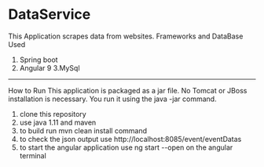 # DataService
This Application scrapes data from websites.
Frameworks and DataBase Used
1. Spring boot
2. Angular 9
3.MySql
------------------------------------------------------------------------------------------------------------------------------------------------------------
How to Run
This application is packaged as a jar file. No Tomcat or JBoss installation is necessary. 
You run it using the java -jar command.
1. clone this repository
2. use java 1.11 and maven
3. to build run mvn  clean install command
4. to check the json output use http://localhost:8085/event/eventDatas
5. to start the angular application use ng start --open on the angular terminal

